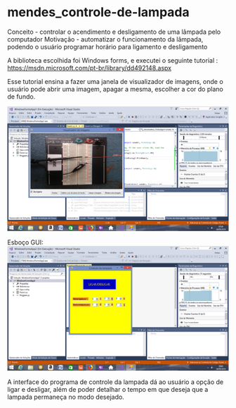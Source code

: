 # mendes_controle-de-lampada

Conceito - controlar o acendimento e desligamento de uma lâmpada pelo computador
Motivação - automatizar o funcionamento da lâmpada, podendo o usuário programar horário para ligamento e desligamento

A biblioteca escolhida foi Windows forms, e executei o seguinte tutorial : https://msdn.microsoft.com/pt-br/library/dd492148.aspx

Esse tutorial ensina a fazer uma janela de visualizador de imagens, onde o usuário pode abrir uma imagem, apagar a mesma, escolher a cor do plano de fundo.

![tutorial](tutorial.png)

Esboço GUI:
![esboco_gui](esboco_gui.png)

A interface do programa de controle da lampada dá ao usuário a opção de ligar e desligar, além de poder detalhar o tempo em que deseja que a lampada permaneça no modo desejado. 
